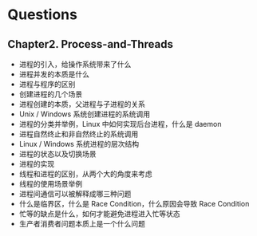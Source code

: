 # Questions

## Chapter2. Process-and-Threads

* 进程的引入，给操作系统带来了什么
* 进程并发的本质是什么
* 进程与程序的区别
* 创建进程的几个场景
* 进程创建的本质，父进程与子进程的关系
* Unix / Windows 系统创建进程的系统调用
* 进程的分类并举例，Linux 中如何实现后台进程，什么是 daemon
* 进程自然终止和非自然终止的系统调用
* Linux / Windows 系统进程的层次结构
* 进程的状态以及切换场景
* 进程的实现
* 线程和进程的区别，从两个大的角度来考虑
* 线程的使用场景举例
* 进程间通信可以被解释成哪三种问题
* 什么是临界区，什么是 Race Condition，什么原因会导致 Race Condition
* 忙等的缺点是什么，如何才能避免进程进入忙等状态
* 生产者消费者问题本质上是一个什么问题

